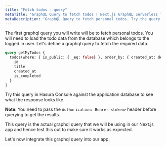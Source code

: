 ```yaml
---
title: "Fetch todos - query"
metaTitle: "GraphQL Query to fetch todos | Next.js GraphQL Serverless Tutorial"
metaDescription: "GraphQL Query to fetch personal todos. Try the query in GraphiQL, passing the Authorization token to get authenticated results"
---
```


The first graphql query you will write will be to fetch personal todos. You will need to load the todo data from the database which belongs to the logged in user. Let's define a graphql query to fetch the required data.

```graphql
query getMyTodos {
  todos(where: { is_public: { _eq: false} }, order_by: { created_at: desc }) {
    id
    title
    created_at
    is_completed
  }
}
```

Try this query in Hasura Console against the application database to see what the response looks like.

**Note**: You need to pass the `Authorization: Bearer <token>` header before querying to get the results. 

This query is the actual graphql query that we will be using in our Next.js app and hence test this out to make sure it works as expected.

Let's now integrate this graphql query into our app.
